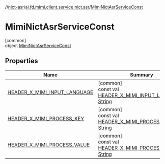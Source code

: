 //[nict-asr](../../../index.md)/[ai.fd.mimi.client.service.nict.asr](../index.md)/[MimiNictAsrServiceConst](index.md)

# MimiNictAsrServiceConst

[common]\
object [MimiNictAsrServiceConst](index.md)

## Properties

| Name | Summary |
|---|---|
| [HEADER_X_MIMI_INPUT_LANGUAGE](-h-e-a-d-e-r_-x_-m-i-m-i_-i-n-p-u-t_-l-a-n-g-u-a-g-e.md) | [common]<br>const val [HEADER_X_MIMI_INPUT_LANGUAGE](-h-e-a-d-e-r_-x_-m-i-m-i_-i-n-p-u-t_-l-a-n-g-u-a-g-e.md): [String](https://kotlinlang.org/api/core/kotlin-stdlib/kotlin/-string/index.html) |
| [HEADER_X_MIMI_PROCESS_KEY](-h-e-a-d-e-r_-x_-m-i-m-i_-p-r-o-c-e-s-s_-k-e-y.md) | [common]<br>const val [HEADER_X_MIMI_PROCESS_KEY](-h-e-a-d-e-r_-x_-m-i-m-i_-p-r-o-c-e-s-s_-k-e-y.md): [String](https://kotlinlang.org/api/core/kotlin-stdlib/kotlin/-string/index.html) |
| [HEADER_X_MIMI_PROCESS_VALUE](-h-e-a-d-e-r_-x_-m-i-m-i_-p-r-o-c-e-s-s_-v-a-l-u-e.md) | [common]<br>const val [HEADER_X_MIMI_PROCESS_VALUE](-h-e-a-d-e-r_-x_-m-i-m-i_-p-r-o-c-e-s-s_-v-a-l-u-e.md): [String](https://kotlinlang.org/api/core/kotlin-stdlib/kotlin/-string/index.html) |
